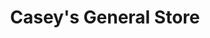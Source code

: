 ---
title: "Casey's General Store"
url: /marshall/caseys-general-store-east-eastwood-street/
shop: Lebensmittel
---
